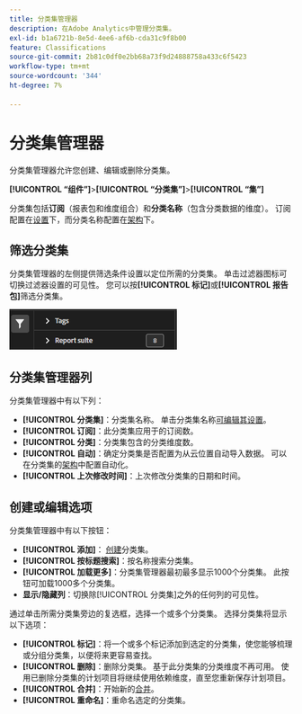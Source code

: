 ```yaml
---
title: 分类集管理器
description: 在Adobe Analytics中管理分类集。
exl-id: b1a6721b-8e5d-4ee6-af6b-cda31c9f8b00
feature: Classifications
source-git-commit: 2b81c0df0e2bb68a73f9d24888758a433c6f5423
workflow-type: tm+mt
source-wordcount: '344'
ht-degree: 7%

---
```


# 分类集管理器

分类集管理器允许您创建、编辑或删除分类集。

**[!UICONTROL “组件”]**>**[!UICONTROL “分类集”]**>**[!UICONTROL “集”]**

分类集包括&#x200B;**订阅**（报表包和维度组合）和&#x200B;**分类名称**（包含分类数据的维度）。 订阅配置在[设置](settings.md)下，而分类名称配置在[架构](schema.md)下。

## 筛选分类集

分类集管理器的左侧提供筛选条件设置以定位所需的分类集。 单击过滤器图标可切换过滤器设置的可见性。 您可以按&#x200B;**[!UICONTROL 标记]**&#x200B;或&#x200B;**[!UICONTROL 报告包]**&#x200B;筛选分类集。

![分类集过滤器](../../assets/classification-set-filters.png)

## 分类集管理器列

分类集管理器中有以下列：

* **[!UICONTROL 分类集]**：分类集名称。 单击分类集名称[可编辑其设置](settings.md)。
* **[!UICONTROL 订阅]**：此分类集应用于的订阅数。
* **[!UICONTROL 分类]**：分类集包含的分类维度数。
* **[!UICONTROL 自动]**：确定分类集是否配置为从云位置自动导入数据。 可以在分类集的[架构](schema.md)中配置自动化。
* **[!UICONTROL 上次修改时间]**：上次修改分类集的日期和时间。

## 创建或编辑选项

分类集管理器中有以下按钮：

* **[!UICONTROL 添加]**： [创建](create.md)分类集。
* **[!UICONTROL 按标题搜索]**：按名称搜索分类集。
* **[!UICONTROL 加载更多]**：分类集管理器最初最多显示1000个分类集。 此按钮可加载1000多个分类集。
* **显示/隐藏列**：切换除[!UICONTROL 分类集]之外的任何列的可见性。

通过单击所需分类集旁边的复选框，选择一个或多个分类集。 选择分类集将显示以下选项：

* **[!UICONTROL 标记]**：将一个或多个标记添加到选定的分类集，使您能够梳理或分组分类集，以便将来更容易查找。
* **[!UICONTROL 删除]**：删除分类集。 基于此分类集的分类维度不再可用。 使用已删除分类集的计划项目将继续使用依赖维度，直至您重新保存计划项目。
* **[!UICONTROL 合并]**：开始新的[合并](../consolidations/process.md)。
* **[!UICONTROL 重命名]**：重命名选定的分类集。
